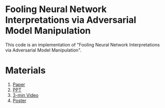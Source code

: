 # Fooling Neural Network Interpretations via Adversarial Model Manipulation
This code is an implementation of "Fooling Neural Network Interpretations via Adversarial Model Manipulation".

# Materials

1. [Paper](https://arxiv.org/abs/1902.02041)
1. [PPT](Materials/PPT.md)
1. [3-min Video](Materials/Video.md)
1. [Poster](Materials/Poster.pdf)
